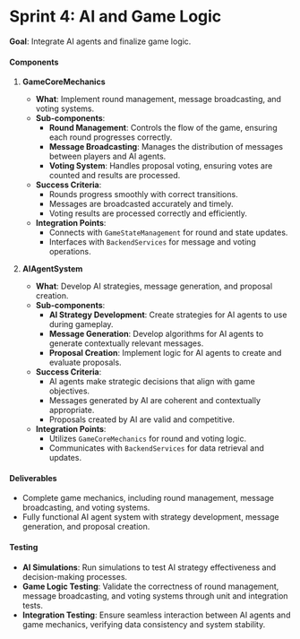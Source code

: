 # Sprint 4: AI and Game Logic

**Goal**: Integrate AI agents and finalize game logic.

#### Components

1. **GameCoreMechanics**
   - **What**: Implement round management, message broadcasting, and voting systems.
   - **Sub-components**:
     - **Round Management**: Controls the flow of the game, ensuring each round progresses correctly.
     - **Message Broadcasting**: Manages the distribution of messages between players and AI agents.
     - **Voting System**: Handles proposal voting, ensuring votes are counted and results are processed.
   - **Success Criteria**:
     - Rounds progress smoothly with correct transitions.
     - Messages are broadcasted accurately and timely.
     - Voting results are processed correctly and efficiently.
   - **Integration Points**:
     - Connects with `GameStateManagement` for round and state updates.
     - Interfaces with `BackendServices` for message and voting operations.

2. **AIAgentSystem**
   - **What**: Develop AI strategies, message generation, and proposal creation.
   - **Sub-components**:
     - **AI Strategy Development**: Create strategies for AI agents to use during gameplay.
     - **Message Generation**: Develop algorithms for AI agents to generate contextually relevant messages.
     - **Proposal Creation**: Implement logic for AI agents to create and evaluate proposals.
   - **Success Criteria**:
     - AI agents make strategic decisions that align with game objectives.
     - Messages generated by AI are coherent and contextually appropriate.
     - Proposals created by AI are valid and competitive.
   - **Integration Points**:
     - Utilizes `GameCoreMechanics` for round and voting logic.
     - Communicates with `BackendServices` for data retrieval and updates.

#### Deliverables
- Complete game mechanics, including round management, message broadcasting, and voting systems.
- Fully functional AI agent system with strategy development, message generation, and proposal creation.

#### Testing
- **AI Simulations**: Run simulations to test AI strategy effectiveness and decision-making processes.
- **Game Logic Testing**: Validate the correctness of round management, message broadcasting, and voting systems through unit and integration tests.
- **Integration Testing**: Ensure seamless interaction between AI agents and game mechanics, verifying data consistency and system stability. 